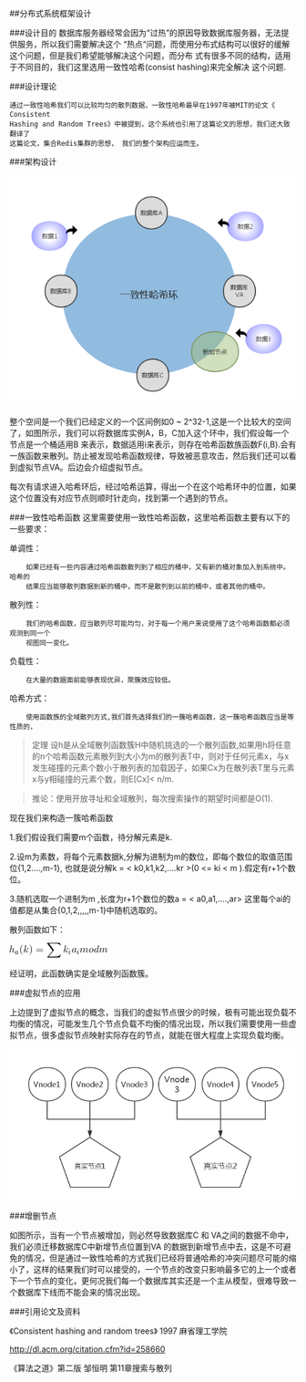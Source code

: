 ##分布式系统框架设计

###设计目的
    数据库服务器经常会因为“过热”的原因导致数据库服务器，无法提供服务，所以我们需要解决这个
    “热点“问题，而使用分布式结构可以很好的缓解这个问题，但是我们希望能够解决这个问题，而分布
    式有很多不同的结构，适用于不同目的，我们这里选用一致性哈希(consist hashing)来完全解决
    这个问题.
    
###设计理论

    通过一致性哈希我们可以比较均匀的散列数据，一致性哈希最早在1997年被MIT的论文《 Consistent 
    Hashing and Random Trees》中被提到，这个系统也引用了这篇论文的思想，我们还大致翻译了
    这篇论文，集合Redis集群的思想， 我们的整个架构应运而生。
    
###架构设计

![一致性哈希](./image/一致性哈希.png)

整个空间是一个我们已经定义的一个区间例如0 ~ 2^32-1,这是一个比较大的空间了，如图所示，我们可以将数据库实例A，B，C加入这个环中，我们假设每一个节点是一个桶适用B 来表示，数据适用i来表示，则存在哈希函数族函数F(i,B).会有一族函数来散列。防止被发现哈希函数规律，导致被恶意攻击，然后我们还可以看到虚拟节点VA。后边会介绍虚拟节点。

每次有请求进入哈希环后，经过哈希运算，得出一个在这个哈希环中的位置，如果这个位置没有对应节点则顺时针走向，找到第一个遇到的节点。

###一致性哈希函数
这里需要使用一致性哈希函数，这里哈希函数主要有以下的一些要求：

单调性：
    
        如果已经有一些内容通过哈希函数散列到了相应的桶中，又有新的桶对象加入到系统中。哈希的
        结果应当能够散列数据到新的桶中，而不是散列到以前的桶中，或者其他的桶中。

散列性：

        我们的哈希函数，应当散列尽可能均匀，对于每一个用户来说使用了这个哈希函数都必须观测到同一个
        视图同一变化。
        
负载性：

        在大量的数据面前能够表现优异，聚簇效应较低。
        
哈希方式：

        使用函数族的全域散列方式,我们首先选择我们的一簇哈希函数，这一簇哈希函数应当是等性质的，

> 定理 
> 设h是从全域散列函数簇H中随机挑选的一个散列函数,如果用h将任意的n个哈希函数元素散列到大小为m的散列表T中，则对于任何元素x，与x发生碰撞的元素个数小于散列表的加载因子，如果Cx为在散列表T里与元素x与y相碰撞的元素个数，则E[Cx]< n/m.

> 推论：使用开放寻址和全域散列，每次搜索操作的期望时间都是O(1).

现在我们来构造一簇哈希函数


1.我们假设我们需要m个函数，待分解元素是k.


2.设m为素数，将每个元素数据k,分解为进制为m的数位，即每个数位的取值范围位{1,2....,m-1},
也就是说分解k = < k0,k1,k2,....kr >(0 <= ki < m ).假定有r+1个数位。


3.随机选取一个进制为m ,长度为r+1个数位的数a = < a0,a1,....,ar> 这里每个ai的值都是从集合{0,1,2,,,,,m-1}中随机选取的。


散列函数如下：

![sanlie](./image/CodeCogsEqn.gif)


经证明，此函数确实是全域散列函数簇。






###虚拟节点的应用

上边提到了虚拟节点的概念，当我们的虚拟节点很少的时候，极有可能出现负载不均衡的情况，可能发生几个节点负载不均衡的情况出现，所以我们需要使用一些虚拟节点，很多虚拟节点映射实际存在的节点，就能在很大程度上实现负载均衡。

![vnode](./image/Vnode.png)


###增删节点

如图所示，当有一个节点被增加，则必然导致数据库C 和 VA之间的数据不命中，我们必须迁移数据库C中新增节点位置到VA 的数据到新增节点中去，这是不可避免的情况，但是通过一致性哈希的方式我们已经将普通哈希的冲突问题尽可能的缩小了，这样的结果我们时可以接受的，一个节点的改变只影响最多它的上一个或者下一个节点的变化，更何况我们每一个数据库其实还是一个主从模型，很难导致一个数据库下线而不能会来的情况出现。
 
###引用论文及资料

《Consistent hashing and random trees》 1997 麻省理工学院
 
 http://dl.acm.org/citation.cfm?id=258660
 
《算法之道》第二版  邹恒明 第11章搜索与散列